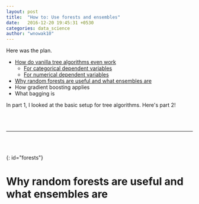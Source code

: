 ```yaml
---
layout: post
title:  "How to: Use forests and ensembles"
date:   2016-12-20 19:45:31 +0530
categories: data_science
author: "wnowak10"
---
```


Here was the plan. 

* [How do vanilla tree algorithms even work](#algorithms)
	* [For categorical dependent variables](#categorical) 
	* [For numerical dependent variables](#numerical)
* [Why random forests are useful and what ensembles are](#forests)
* How gradient boosting applies
* What bagging is

In part 1, I looked at the basic setup for tree algorithms. Here's part 2!

<br>
<br>

---
<br>
<br>


{: id="forests"}
# Why random forests are useful and what ensembles are